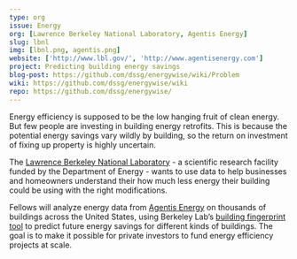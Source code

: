```yaml
---
type: org
issue: Energy
org: [Lawrence Berkeley National Laboratory, Agentis Energy]
slug: lbnl
img: [lbnl.png, agentis.png]
website: ['http://www.lbl.gov/', 'http://www.agentisenergy.com']
project: Predicting building energy savings 
blog-post: https://github.com/dssg/energywise/wiki/Problem
wiki: https://github.com/dssg/energywise/wiki
repo: https://github.com/dssg/energywise/
---
```

Energy efficiency is supposed to be the low hanging fruit of clean energy. But few people are investing in building energy retrofits. This is because the potential energy savings vary wildly by building, so the return on investment of fixing up property is highly uncertain.
 
The [Lawrence Berkeley National Laboratory](http://www.lbl.gov/) - a scientific research facility funded by the Department of Energy - wants to use data to help businesses and homeowners understand their how much less energy their building could be using with the right modifications.

Fellows will analyze energy data from [Agentis Energy](http://www.agentisenergy.com) on thousands of buildings across the United States, using Berkeley Lab’s [building fingerprint tool](http://fingerprint.lbl.gov/) to predict future energy savings for different kinds of buildings. The goal is to make it possible for private investors to fund energy efficiency projects at scale.